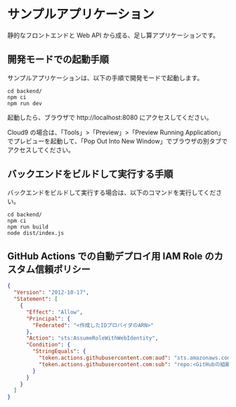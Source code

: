 # サンプルアプリケーション

静的なフロントエンドと Web API から成る、足し算アプリケーションです。

## 開発モードでの起動手順

サンプルアプリケーションは、以下の手順で開発モードで起動します。

```console
cd backend/
npm ci
npm run dev
```

起動したら、ブラウザで http://localhost:8080 にアクセスしてください。

Cloud9 の場合は、「Tools」>「Preview」>「Preview Running Application」でプレビューを起動して、「Pop Out Into New Window」でブラウザの別タブでアクセスしてください。

## バックエンドをビルドして実行する手順

バックエンドをビルドして実行する場合は、以下のコマンドを実行してください。

```console
cd backend/
npm ci
npm run build
node dist/index.js
```

## GitHub Actions での自動デプロイ用 IAM Role のカスタム信頼ポリシー

```json
{
  "Version": "2012-10-17",
  "Statement": [
    {
      "Effect": "Allow",
      "Principal": {
        "Federated": "<作成したIDプロバイダのARN>"
      },
      "Action": "sts:AssumeRoleWithWebIdentity",
      "Condition": {
        "StringEquals": {
          "token.actions.githubusercontent.com:aud": "sts.amazonaws.com",
          "token.actions.githubusercontent.com:sub": "repo:<GitHubの組織またはアカウント名>/<GitHubのリポジトリ名>:ref:refs/heads/main"
        }
      }
    }
  ]
}
```
